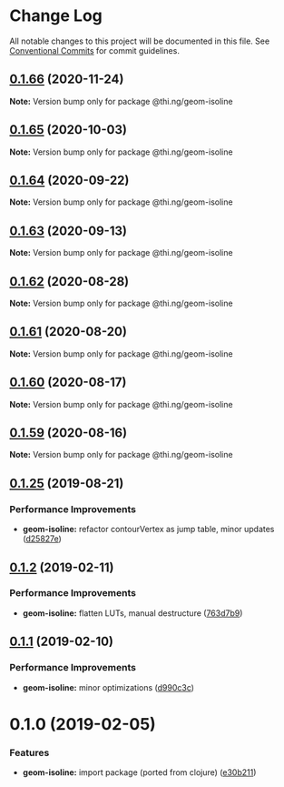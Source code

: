 # Change Log

All notable changes to this project will be documented in this file.
See [Conventional Commits](https://conventionalcommits.org) for commit guidelines.

## [0.1.66](https://github.com/thi-ng/umbrella/compare/@thi.ng/geom-isoline@0.1.65...@thi.ng/geom-isoline@0.1.66) (2020-11-24)

**Note:** Version bump only for package @thi.ng/geom-isoline





## [0.1.65](https://github.com/thi-ng/umbrella/compare/@thi.ng/geom-isoline@0.1.64...@thi.ng/geom-isoline@0.1.65) (2020-10-03)

**Note:** Version bump only for package @thi.ng/geom-isoline





## [0.1.64](https://github.com/thi-ng/umbrella/compare/@thi.ng/geom-isoline@0.1.63...@thi.ng/geom-isoline@0.1.64) (2020-09-22)

**Note:** Version bump only for package @thi.ng/geom-isoline





## [0.1.63](https://github.com/thi-ng/umbrella/compare/@thi.ng/geom-isoline@0.1.62...@thi.ng/geom-isoline@0.1.63) (2020-09-13)

**Note:** Version bump only for package @thi.ng/geom-isoline





## [0.1.62](https://github.com/thi-ng/umbrella/compare/@thi.ng/geom-isoline@0.1.61...@thi.ng/geom-isoline@0.1.62) (2020-08-28)

**Note:** Version bump only for package @thi.ng/geom-isoline





## [0.1.61](https://github.com/thi-ng/umbrella/compare/@thi.ng/geom-isoline@0.1.60...@thi.ng/geom-isoline@0.1.61) (2020-08-20)

**Note:** Version bump only for package @thi.ng/geom-isoline





## [0.1.60](https://github.com/thi-ng/umbrella/compare/@thi.ng/geom-isoline@0.1.59...@thi.ng/geom-isoline@0.1.60) (2020-08-17)

**Note:** Version bump only for package @thi.ng/geom-isoline





## [0.1.59](https://github.com/thi-ng/umbrella/compare/@thi.ng/geom-isoline@0.1.58...@thi.ng/geom-isoline@0.1.59) (2020-08-16)

**Note:** Version bump only for package @thi.ng/geom-isoline





## [0.1.25](https://github.com/thi-ng/umbrella/compare/@thi.ng/geom-isoline@0.1.24...@thi.ng/geom-isoline@0.1.25) (2019-08-21)

### Performance Improvements

* **geom-isoline:** refactor contourVertex as jump table, minor updates ([d25827e](https://github.com/thi-ng/umbrella/commit/d25827e))

## [0.1.2](https://github.com/thi-ng/umbrella/compare/@thi.ng/geom-isoline@0.1.1...@thi.ng/geom-isoline@0.1.2) (2019-02-11)

### Performance Improvements

* **geom-isoline:** flatten LUTs, manual destructure ([763d7b9](https://github.com/thi-ng/umbrella/commit/763d7b9))

## [0.1.1](https://github.com/thi-ng/umbrella/compare/@thi.ng/geom-isoline@0.1.0...@thi.ng/geom-isoline@0.1.1) (2019-02-10)

### Performance Improvements

* **geom-isoline:** minor optimizations ([d990c3c](https://github.com/thi-ng/umbrella/commit/d990c3c))

# 0.1.0 (2019-02-05)

### Features

* **geom-isoline:** import package (ported from clojure) ([e30b211](https://github.com/thi-ng/umbrella/commit/e30b211))
